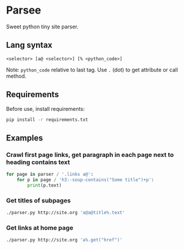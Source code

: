 # Parsee

Sweet python tiny site parser.

## Lang syntax

```config
<selector> [a@ <selector>] [% <python_code>]
```

Note: `python_code` relative to last tag. Use `.` (dot) to get attribute or call method.

## Requirements

Before use, install requirements:

```sh
pip install -r requirements.txt
```

## Examples

### Crawl first page links, get paragraph in each page next to heading contains text

```python
for page in parser / '.links a@':
    for p in page / 'h3:-soup-contains("Some title")+p':
        print(p.text)
```

### Get titles of subpages

```sh
./parser.py http://site.org 'a@a@title%.text'
```

### Get links at home page

```sh
./parser.py http://site.org 'a%.get("href")'
```
